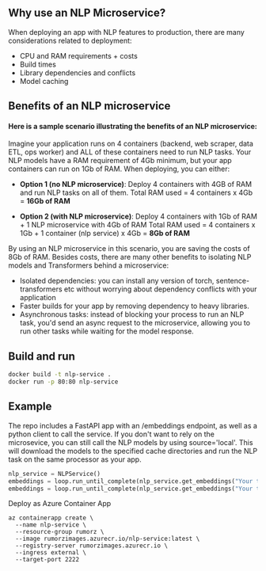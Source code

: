 ## Why use an NLP Microservice?

When deploying an app with NLP features to production, there are many considerations related to deployment:
- CPU and RAM requirements + costs
- Build times
- Library dependencies and conflicts
- Model caching

## Benefits of an NLP microservice

#### Here is a sample scenario illustrating the benefits of an NLP microservice:
Imagine your application runs on 4 containers (backend, web scraper, data ETL, ops worker) and ALL of these containers need to run NLP tasks. Your NLP models have a RAM requirement of 4Gb minimum, but your app containers can run on 1Gb of RAM. When deploying, you can either:

- **Option 1 (no NLP microservice)**:
Deploy 4 containers with 4GB of RAM and run NLP tasks on all of them.
Total RAM used = 4 containers x 4Gb = **16Gb of RAM**

- **Option 2 (with NLP microservice)**: Deploy 4 containers with 1Gb of RAM + 1 NLP microservice with 4Gb of RAM
Total RAM used = 4 containers x 1Gb + 1 container (nlp service) x 4Gb = **8Gb of RAM**

By using an NLP microservice in this scenario, you are saving the costs of 8Gb of RAM.  Besides costs, there are many other benefits to isolating NLP models and Transformers behind a microservice:
- Isolated dependencies: you can install any version of torch, sentence-transformers etc without worrying about dependency conflicts with your application
- Faster builds for your app by removing dependency to heavy libraries.
- Asynchronous tasks: instead of blocking your process to run an NLP task, you'd send an async request to the microservice, allowing you to run other tasks while waiting for the model response.

## Build and run

```bash
docker build -t nlp-service .
docker run -p 80:80 nlp-service
```

## Example

The repo includes a FastAPI app with an /embeddings endpoint, as well as a python client to call the service. If you don't want to rely on the microsevice, you can still call the NLP models by using source='local'. This will download the models to the specified cache directories and run the NLP task on the same processor as your app.


```python
nlp_service = NLPService()
embeddings = loop.run_until_complete(nlp_service.get_embeddings("Your text here", source='app'))
embeddings = loop.run_until_complete(nlp_service.get_embeddings("Your text here", source='local'))
```

Deploy as Azure Container App 
```
az containerapp create \
  --name nlp-service \
  --resource-group rumorz \
  --image rumorzimages.azurecr.io/nlp-service:latest \
  --registry-server rumorzimages.azurecr.io \
  --ingress external \
  --target-port 2222
```
